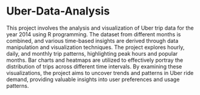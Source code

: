 # Uber-Data-Analysis
This project involves the analysis and visualization of Uber trip data for the year 2014 using R programming. The dataset from different months is combined, and various time-based insights are derived through data manipulation and visualization techniques. The project explores hourly, daily, and monthly trip patterns, highlighting peak hours and popular months. Bar charts and heatmaps are utilized to effectively portray the distribution of trips across different time intervals. By examining these visualizations, the project aims to uncover trends and patterns in Uber ride demand, providing valuable insights into user preferences and usage patterns.
